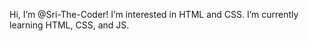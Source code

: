  Hi, I’m @Sri-The-Coder!
 I’m interested in HTML and CSS.
 I’m currently learning HTML, CSS, and JS.



<!---
Sri-The-Coder/Sri-The-Coder is a ✨ special ✨ repository because its `README.md` (this file) appears on your GitHub profile.
You can click the Preview link to take a look at your changes.
--->
